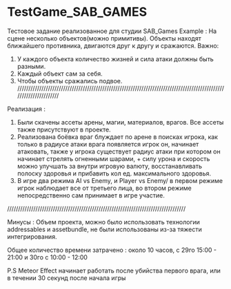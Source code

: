 # TestGame_SAB_GAMES
 Тестовое задание реализованное для студии SAB_Games
 Example : 
На сцене несколько объектов(можно примитивы). Объекты находят ближайшего противника, двигаются друг к другу и сражаются. 
Важно:
   1. У каждого объекта количество жизней и сила атаки должны быть разными.
   2. Каждый объект сам за себя. 
   3. Чтобы объекты сражались подвое. 
   //////////////////////////////////////////////////////////////////////////////////////////////////////////////////
   
   Реализация : 
   1) Были скачены ассеты арены, магии, материалов, врагов. Все ассеты также присутствуют в проекте.
   2) Реализована боёвка враг блуждает по арене в поисках игрока, как только в радиусе атаки врага появляется игрок он, начинает атаковать, также у игрока существует радиус атаки при котором он начинает стрелять огненными шарами, + силу урона и скорость можно улучшать за внутри игровую валюту, восстанавливать полоску здоровья и прибавить кол ед. максимального здоровья. 
   3) В игре два режима AI vs Enemy, и Player vs Enemy/ в первом режиме игрок наблюдает все от третьего лица, во втором режиме непосредственно сам принимает в игре участие.
   
   //////////////////////////////////////////////////////////////////////////////////
   
   Минусы : Объем проекта, можно было использовать технологии addressables и assetbundle, не были использованы из-за тяжести интегрирования.  
   
   Общее количество времени затрачено : около 10 часов, с 29го 15:00 - 21:00 и 30го с 10:00 - 12:00
   
   P.S Meteor Effect начинает работать после убийства первого врага, или в течении 30 секунд после начала игры
   
   
